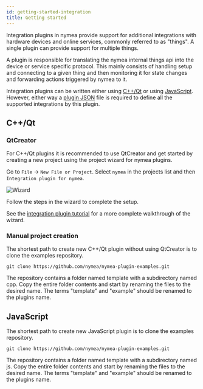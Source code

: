 ```yaml
---
id: getting-started-integration
title: Getting started
---
```


Integration plugins in nymea provide support for additional integrations with hardware devices and online services, commonly referred to as "things". A single plugin can provide support for multiple things.

A plugin is responsible for translating the nymea internal things api into the device or service specific protocol. This mainly consists of handling setup and connecting to a given thing and then monitoring it for state changes and forwarding actions triggered by nymea to it.


Integration plugins can be written either using [C++/Qt](#cqt) or using [JavaScript](#javascript). However, either way a [plugin JSON](plugin-json) file is required to define all the supported integrations by this plugin.


## C++/Qt

### QtCreator

For C++/Qt plugins it is recommended to use QtCreator and get started by creating a new project using the project wizard for nymea plugins.

Go to `File` -> `New File or Project`. Select `nymea` in the projects list and then `Integration plugin for nymea`.

![Wizard](/img/wizard1.png)

Follow the steps in the wizard to complete the setup.

See the [integration plugin tutorial](tutorial-integration) for a more complete walkthrough of the wizard.

### Manual project creation

The shortest path to create new C++/Qt plugin without using QtCreator is to clone the examples repository.

    git clone https://github.com/nymea/nymea-plugin-examples.git
    
The repository contains a folder named template with a subdirectory named cpp. Copy the entire folder contents and start by renaming the files to the desired name. The terms "template" and "example" should be renamed to the plugins name.

## JavaScript

The shortest path to create new JavaScript plugin is to clone the examples repository.

    git clone https://github.com/nymea/nymea-plugin-examples.git
    
The repository contains a folder named template with a subdirectory named js. Copy the entire folder contents and start by renaming the files to the desired name. The terms "template" and "example" should be renamed to the plugins name.


